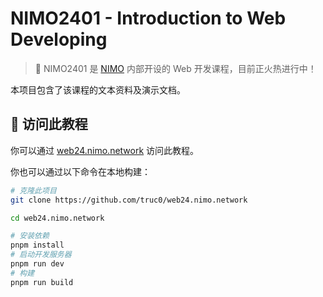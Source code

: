 # NIMO2401 - Introduction to Web Developing

> 🚀 NIMO2401 是 [NIMO](https://nimo.sjtu.edu.cn) 内部开设的 Web 开发课程，目前正火热进行中！

本项目包含了该课程的文本资料及演示文档。

## 📕 访问此教程

你可以通过 [web24.nimo.network](https://web24.nimo.network) 访问此教程。

你也可以通过以下命令在本地构建：

```bash
# 克隆此项目
git clone https://github.com/truc0/web24.nimo.network

cd web24.nimo.network

# 安装依赖
pnpm install
# 启动开发服务器
pnpm run dev
# 构建
pnpm run build
```

